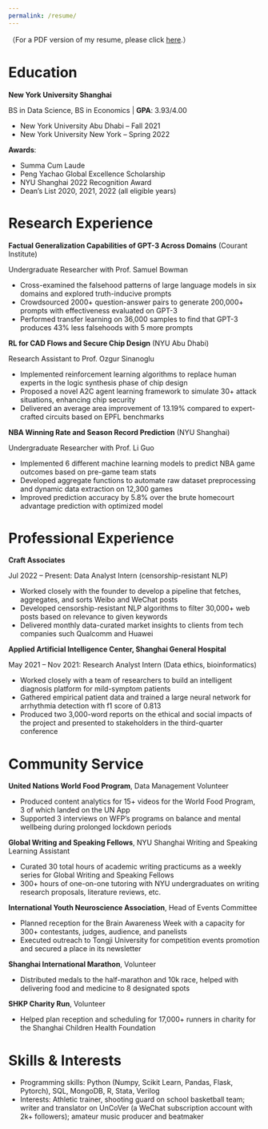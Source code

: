 ```yaml
---
permalink: /resume/
---
```



（For a PDF version of my resume, please click [here](/files/Dennis_Hu_Resume_1226.pdf).）


Education
======
**New York University Shanghai**      

BS in Data Science, BS in Economics | **GPA**: 3.93/4.00	
* New York University Abu Dhabi – Fall 2021	
* New York University New York – Spring 2022	

**Awards**: 
* Summa Cum Laude
* Peng Yachao Global Excellence Scholarship 
* NYU Shanghai 2022 Recognition Award 
* Dean’s List 2020, 2021, 2022 (all eligible years)

Research Experience
======
**Factual Generalization Capabilities of GPT-3 Across Domains** (Courant Institute)

Undergraduate Researcher with Prof. Samuel Bowman                                                
* Cross-examined the falsehood patterns of large language models in six domains and explored truth-inducive prompts
*	Crowdsourced 2000+ question-answer pairs to generate 200,000+ prompts with effectiveness evaluated on GPT-3
*	Performed transfer learning on 36,000 samples to find that GPT-3 produces 43% less falsehoods with 5 more prompts 

**RL for CAD Flows and Secure Chip Design** (NYU Abu Dhabi)	

Research Assistant to Prof. Ozgur Sinanoglu	                                                    
*	Implemented reinforcement learning algorithms to replace human experts in the logic synthesis phase of chip design
*	Proposed a novel A2C agent learning framework to simulate 30+ attack situations, enhancing chip security 
*	Delivered an average area improvement of 13.19% compared to expert-crafted circuits based on EPFL benchmarks

**NBA Winning Rate and Season Record Prediction** (NYU Shanghai)

Undergraduate Researcher with Prof. Li Guo	                                                     
*	Implemented 6 different machine learning models to predict NBA game outcomes based on pre-game team stats 
*	Developed aggregate functions to automate raw dataset preprocessing and dynamic data extraction on 12,300 games
*	Improved prediction accuracy by 5.8% over the brute homecourt advantage prediction with optimized model

Professional Experience
======
**Craft Associates**

Jul 2022 – Present: Data Analyst Intern (censorship-resistant NLP)	

*	Worked closely with the founder to develop a pipeline that fetches, aggregates, and sorts Weibo and WeChat posts
*	Developed censorship-resistant NLP algorithms to filter 30,000+ web posts based on relevance to given keywords
*	Delivered monthly data-curated market insights to clients from tech companies such Qualcomm and Huawei 

**Applied Artificial Intelligence Center, Shanghai General Hospital**

May 2021 – Nov 2021: Research Analyst Intern (Data ethics, bioinformatics)	

*	Worked closely with a team of researchers to build an intelligent diagnosis platform for mild-symptom patients
*	Gathered empirical patient data and trained a large neural network for arrhythmia detection with f1 score of 0.813
*	Produced two 3,000-word reports on the ethical and social impacts of the project and presented to stakeholders in the third-quarter conference

Community Service
======
**United Nations World Food Program**, Data Management Volunteer	

*	Produced content analytics for 15+ videos for the World Food Program, 3 of which landed on the UN App
*	Supported 3 interviews on WFP’s programs on balance and mental wellbeing during prolonged lockdown periods

**Global Writing and Speaking Fellows**, NYU Shanghai Writing and Speaking Learning Assistant

*	Curated 30 total hours of academic writing practicums as a weekly series for Global Writing and Speaking Fellows
*	300+ hours of one-on-one tutoring with NYU undergraduates on writing research proposals, literature reviews, etc.

**International Youth Neuroscience Association**, Head of Events Committee	

*	Planned reception for the Brain Awareness Week with a capacity for 300+ contestants, judges, audience, and panelists
*	Executed outreach to Tongji University for competition events promotion and secured a place in its newsletter

**Shanghai International Marathon**, Volunteer	

*	Distributed medals to the half-marathon and 10k race, helped with delivering food and medicine to 8 designated spots

**SHKP Charity Run**, Volunteer								            					
*	Helped plan reception and scheduling for 17,000+ runners in charity for the Shanghai Children Health Foundation

Skills & Interests
======
*	Programming skills: Python (Numpy, Scikit Learn, Pandas, Flask, Pytorch), SQL, MongoDB, R, Stata, Verilog
*	Interests: Athletic trainer, shooting guard on school basketball team; writer and translator on UnCoVer (a WeChat subscription account with 2k+ followers); amateur music producer and beatmaker




